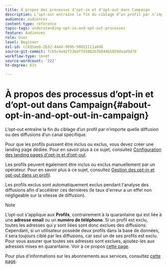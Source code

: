 ```yaml
---
title: À propos des processus d’opt-in et d’opt-out dans Campaign
description: L’opt-out entraîne la fin du ciblage d’un profil par n’importe quelle diffusion ou des diffusions d’un canal spécifique.
audience: audiences
content-type: reference
topic-tags: understanding-opt-in-and-opt-out-processes
feature: Audiences
role: User
level: Beginner
exl-id: ccb35aeb-2b32-4444-969b-50021111a0d6
source-git-commit: fcb5c4a92f23bdffd1082b7b044b5859dead9d70
workflow-type: tm+mt
source-wordcount: '222'
ht-degree: 81%

---
```


# À propos des processus d’opt-in et d’opt-out dans Campaign{#about-opt-in-and-opt-out-in-campaign}

L’opt-out entraîne la fin du ciblage d’un profil par n’importe quelle diffusion ou des diffusions d’un canal spécifique.

Pour que les profils puissent être inclus ou exclus, vous devez créer une landing page dédiée. Pour en savoir plus à ce sujet, consultez [Configuration des landing pages d&#39;opt-in et d’opt-out](../../audiences/using/managing-opt-in-and-opt-out-in-campaign.md#setting-up-opt-in-and-opt-out-landing-pages).

Les profils peuvent également être inclus ou exclus manuellement par un opérateur. Pour en savoir plus à ce sujet, consultez [Gestion des opt-in et opt-out dans un profil](../../audiences/using/managing-opt-in-and-opt-out-in-campaign.md#managing-opt-in-and-opt-out-from-a-profile).

Les profils exclus sont automatiquement exclus pendant l&#39;analyse des diffusions afin d&#39;accélérer ces dernières (le taux d&#39;erreur a un effet non négligeable sur la vitesse de diffusion).

>[!NOTE]
>
>L’opt-out s&#39;applique aux **Profils**, contrairement à la quarantaine qui est liée à une **adresse email** ou un **numéro de téléphone**. Si un profil est exclu, toutes les adresses qui y sont liées sont donc exclues des diffusions. Cependant, si un utilisateur possède deux profils dans la base de données, il sera toujours ciblé par les diffusions, car seul un de ses profils est exclu. Pour vous assurer que toutes ses adresses sont exclues, ajoutez-les aux adresses mises en quarantaine. Voir à ce propos [cette page](../../sending/using/understanding-quarantine-management.md#identifying-quarantined-addresses-for-the-entire-platform).

Pour plus d&#39;informations sur les abonnements aux services, consultez [cette page](../../audiences/using/about-subscriptions.md).
